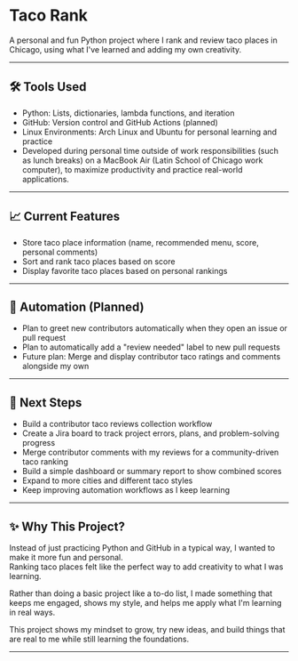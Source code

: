 # Taco Rank

A personal and fun Python project where I rank and review taco places in Chicago, using what I've learned and adding my own creativity.

---

## 🛠️ Tools Used
- Python: Lists, dictionaries, lambda functions, and iteration
- GitHub: Version control and GitHub Actions (planned)
- Linux Environments: Arch Linux and Ubuntu for personal learning and practice
- Developed during personal time outside of work responsibilities (such as lunch breaks) on a MacBook Air (Latin School of Chicago work computer), to maximize productivity and practice real-world applications.


---

## 📈 Current Features
- Store taco place information (name, recommended menu, score, personal comments)
- Sort and rank taco places based on score
- Display favorite taco places based on personal rankings

---

## 🧩 Automation (Planned)
- Plan to greet new contributors automatically when they open an issue or pull request
- Plan to automatically add a "review needed" label to new pull requests
- Future plan: Merge and display contributor taco ratings and comments alongside my own

---

## 🚀 Next Steps
- Build a contributor taco reviews collection workflow
- Create a Jira board to track project errors, plans, and problem-solving progress
- Merge contributor comments with my reviews for a community-driven taco ranking
- Build a simple dashboard or summary report to show combined scores
- Expand to more cities and different taco styles
- Keep improving automation workflows as I keep learning

---

## ✨ Why This Project?
Instead of just practicing Python and GitHub in a typical way, I wanted to make it more fun and personal.  
Ranking taco places felt like the perfect way to add creativity to what I was learning.  

Rather than doing a basic project like a to-do list, I made something that keeps me engaged, shows my style, and helps me apply what I'm learning in real ways.

This project shows my mindset to grow, try new ideas, and build things that are real to me while still learning the foundations.

---

